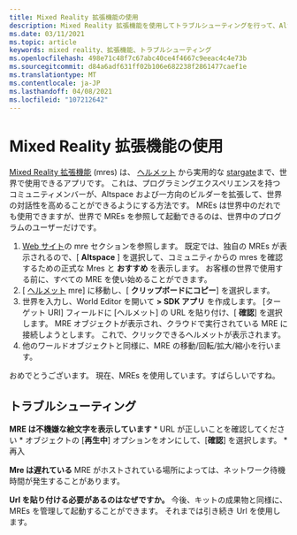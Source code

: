 ```yaml
---
title: Mixed Reality 拡張機能の使用
description: Mixed Reality 拡張機能を使用してトラブルシューティングを行って、Altの範囲を拡張して適応させる方法について説明します。
ms.date: 03/11/2021
ms.topic: article
keywords: mixed reality、拡張機能、トラブルシューティング
ms.openlocfilehash: 498e71c48f7c67abc40ce4f4667c9eeac4c4e73b
ms.sourcegitcommit: d84a6adf631ff02b106e682238f2861477caef1e
ms.translationtype: MT
ms.contentlocale: ja-JP
ms.lasthandoff: 04/08/2021
ms.locfileid: "107212642"
---
```

# <a name="using-a-mixed-reality-extension"></a>Mixed Reality 拡張機能の使用

[Mixed Reality 拡張機能](https://developer.altvr.com/) (mres) は、 [ヘルメット](https://account.altvr.com/mres/1173667287173955931) から実用的な [stargate](https://account.altvr.com/mres/1152987031857529562)まで、世界で使用できるアプリです。 これは、プログラミングエクスペリエンスを持つコミュニティメンバーが、Altspace および一方向のビルダーを拡張して、世界の対話性を高めることができるようにする方法です。 MREs は世界中のだれでも使用できますが、世界で MREs を参照して起動できるのは、世界中のプログラムのユーザーだけです。 

1. [Web サイト](https://account.altvr.com/mres)の mre セクションを参照します。 既定では、独自の MREs が表示されるので、[ **Altspace** ] を選択して、コミュニティからの mres を確認するための正式な Mres と **おすすめ** を表示します。 お客様の世界で使用する前に、すべての MRE を使い始めることができます。 
2. [ [ヘルメット](https://account.altvr.com/mres/1173667287173955931) mre] に移動し、[ **クリップボードにコピー**] を選択します。 
3. 世界を入力し、World Editor を開いて **> SDK アプリ** を作成します。 [ターゲット URI] フィールドに [ヘルメット] の URL を貼り付け、[ **確認**] を選択します。 MRE オブジェクトが表示され、クラウドで実行されている MRE に接続しようとします。 これで、クリックできるヘルメットが表示されます。
4. 他のワールドオブジェクトと同様に、MRE の移動/回転/拡大/縮小を行います。

おめでとうございます。 現在、MREs を使用しています。すばらしいですね。

## <a name="troubleshooting"></a>トラブルシューティング

**MRE は不機嫌な絵文字を表示しています** 
    * URL が正しいことを確認してください
    * オブジェクトの [**再生中**] オプションをオンにして、[**確認**] を選択します。
    * 再入

**Mre は遅れている** MRE がホストされている場所によっては、ネットワーク待機時間が発生することがあります。

**Url を貼り付ける必要があるのはなぜですか。**
今後、キットの成果物と同様に、MREs を管理して起動することができます。 それまでは引き続き Url を使用します。